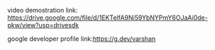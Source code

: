 video demostration link: https://drive.google.com/file/d/1EKTelfA9Ni59YbNYPmY6OJaAi0de-pkw/view?usp=drivesdk

google developer profile link:https://g.dev/varshan
